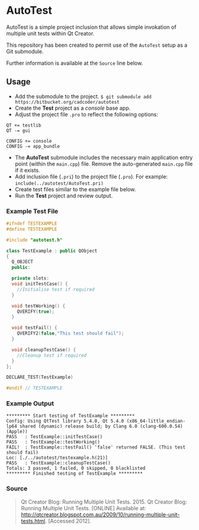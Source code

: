 # AutoTest

AutoTest is a simple project inclusion that allows simple invokation of multiple
unit tests within Qt Creator.

This repository has been created to permit use of the `AutoTest` setup as a
Git submodule.

Further information is available at the `Source` line below.

## Usage
* Add the submodule to the project.
  `$ git submodule add https://bitbucket.org/cadcoder/autotest`
* Create the **Test** project as a *console* base app.
* Adjust the project file `.pro` to reflect the following options:
```
QT += testlib
QT -= gui

CONFIG += console
CONFIG -= app_bundle
```
* The **AutoTest** submodule includes the necessary main application entry
point (within the `main.cpp`) file. Remove the auto-generated `main.cpp` file if
it exists.
* Add inclusion file (`.pri`) to the project file (`.pro`). For example:
  `include(../autotest/AutoTest.pri)`
* Create test files similar to the example file below.
* Run the **Test** project and review output.

### Example Test File

```C++
#ifndef TESTEXAMPLE
#define TESTEXAMPLE

#include "autotest.h"

class TestExample : public QObject
{
  Q_OBJECT
  public:

  private slots:
  void initTestCase() {
    //Initialise test if required
  }

  void testWorking() {
    QVERIFY(true);
  }

  void testFail() {
    QVERIFY2(false,"This test should fail");
  }

  void cleanupTestCase() {
    //Cleanup test if required
  }
};

DECLARE_TEST(TestExample)

#endif // TESTEXAMPLE

```

### Example Output
```
********* Start testing of TestExample *********
Config: Using QtTest library 5.4.0, Qt 5.4.0 (x86_64-little_endian-lp64 shared (dynamic) release build; by Clang 6.0 (clang-600.0.54) (Apple))
PASS   : TestExample::initTestCase()
PASS   : TestExample::testWorking()
FAIL!  : TestExample::testFail() 'false' returned FALSE. (This test should fail)
Loc: [./../autotest/testexample.h(21)]
PASS   : TestExample::cleanupTestCase()
Totals: 3 passed, 1 failed, 0 skipped, 0 blacklisted
********* Finished testing of TestExample *********
```

### Source

>Qt Creator Blog: Running Multiple Unit Tests. 2015. Qt Creator Blog: Running Multiple Unit Tests. [ONLINE] Available at: http://qtcreator.blogspot.com.au/2009/10/running-multiple-unit-tests.html. [Accessed 2012].